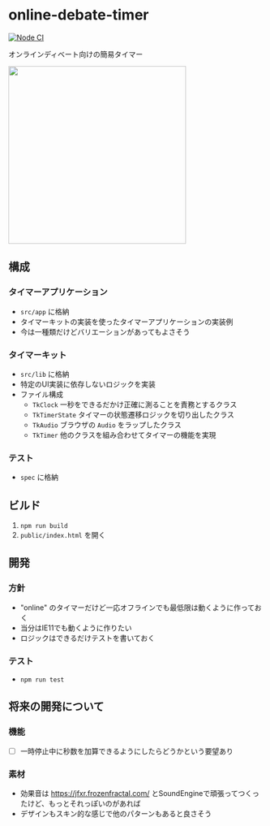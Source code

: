 # online-debate-timer

[![Node CI](https://github.com/ti-aiuto/online-debate-timer/actions/workflows/nodejs.yml/badge.svg)](https://github.com/ti-aiuto/online-debate-timer/actions/workflows/nodejs.yml)

オンラインディベート向けの簡易タイマー

<img src="https://user-images.githubusercontent.com/13868411/116104104-26002080-a6eb-11eb-9424-318ef7e809a6.png" width="350">

## 構成

### タイマーアプリケーション

* `src/app` に格納
* タイマーキットの実装を使ったタイマーアプリケーションの実装例
* 今は一種類だけどバリエーションがあってもよさそう

### タイマーキット

* `src/lib` に格納
* 特定のUI実装に依存しないロジックを実装
* ファイル構成
    * `TkClock` 一秒をできるだかけ正確に測ることを責務とするクラス
    * `TkTimerState` タイマーの状態遷移ロジックを切り出したクラス
    * `TkAudio` ブラウザの `Audio` をラップしたクラス
    * `TkTimer` 他のクラスを組み合わせてタイマーの機能を実現

### テスト

* `spec` に格納

## ビルド

1. `npm run build`
1. `public/index.html` を開く

## 開発

### 方針

* "online" のタイマーだけど一応オフラインでも最低限は動くように作っておく
* 当分はIE11でも動くように作りたい
* ロジックはできるだけテストを書いておく

### テスト

* `npm run test`

## 将来の開発について

### 機能

* [ ] 一時停止中に秒数を加算できるようにしたらどうかという要望あり

### 素材

* 効果音は https://jfxr.frozenfractal.com/ とSoundEngineで頑張ってつくったけど、もっとそれっぽいのがあれば
* デザインもスキン的な感じで他のパターンもあると良さそう
